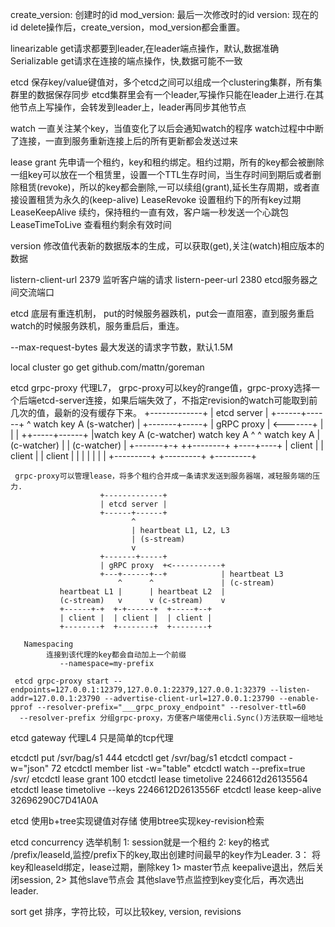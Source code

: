 create_version: 创建时的id
mod_version:    最后一次修改时的id
version:        现在的id
delete操作后，create_version，mod_version都会重置。

linearizable get请求都要到leader,在leader端点操作，默认,数据准确
Serializable get请求在连接的端点操作，快,数据可能不一致

etcd 保存key/value键值对，多个etcd之间可以组成一个clustering集群，所有集群里的数据保存同步
etcd集群里会有一个leader,写操作只能在leader上进行.在其他节点上写操作，会转发到leader上，leader再同步其他节点

watch
	一直关注某个key，当值变化了以后会通知watch的程序
    watch过程中中断了连接，一直到服务重新连接上后的所有更新都会发送过来

lease
    grant 先申请一个租约，key和租约绑定。租约过期，所有的key都会被删除
	一组key可以放在一个租赁里，设置一个TTL生存时间，当生存时间到期后或者删除租赁(revoke)，所以的key都会删除,一可以续组(grant),延长生存周期，或者直接设置租赁为永久的(keep-alive)
    LeaseRevoke 设置租约下的所有key过期
    LeaseKeepAlive 续约，保持租约一直有效，客户端一秒发送一个心跳包
    LeaseTimeToLive 查看租约剩余有效时间

version
	修改值代表新的数据版本的生成，可以获取(get),关注(watch)相应版本的数据



listern-client-url 2379 监听客户端的请求
listern-peer-url 2380 etcd服务器之间交流端口


etcd 底层有重连机制，
   put的时候服务器跌机，put会一直阻塞，直到服务重启
   watch的时候服务跌机，服务重启后，重连。


--max-request-bytes 最大发送的请求字节数，默认1.5M



local cluster
       go get github.com/mattn/goreman


etcd grpc-proxy 代理L7，
     grpc-proxy可以key的range值，grpc-proxy选择一个后端etcd-server连接，如果后端失效了，不指定revision的watch可能取到前几次的值，最新的没有缓存下来。
                 +-------------+
                 | etcd server |
                 +------+------+
                    ^ watch key A (s-watcher)
                    |
                 +-------+-----+
                 | gRPC proxy  | <-------+
                 |             |         |
                 ++-----+------+         |watch key A (c-watcher)
            watch key A ^     ^ watch key A    |
            (c-watcher) |     | (c-watcher)    |
                +-------+-+  ++--------+  +----+----+
                |  client |  |  client |  |  client |
                |         |  |         |  |         |
                +---------+  +---------+  +---------+

     grpc-proxy可以管理lease，将多个租约合并成一条请求发送到服务器端，减轻服务端的压力.
                        +-------------+
                        | etcd server |
                        +------+------+
                               ^
                               | heartbeat L1, L2, L3
                               | (s-stream)
                               v
                        +-------+-----+
                        | gRPC proxy  +<-----------+
                        +---+------+--+            | heartbeat L3
                            ^      ^               | (c-stream)
               heartbeat L1 |      | heartbeat L2  |
               (c-stream)   v      v (c-stream)    v
               +------+-+  +-+------+  +-----+--+
               | client |  | client |  | client |
               +--------+  +--------+  +--------+

       Namespacing
            连接到该代理的key都会自动加上一个前缀
               --namespace=my-prefix 

     etcd grpc-proxy start --endpoints=127.0.0.1:12379,127.0.0.1:22379,127.0.0.1:32379 --listen-addr=127.0.0.1:23790 --advertise-client-url=127.0.0.1:23790 --enable-pprof --resolver-prefix="___grpc_proxy_endpoint" --resolver-ttl=60
      --resolver-prefix 分组grpc-proxy，方便客户端使用cli.Sync()方法获取一组地址 

etcd gateway  代理L4
      只是简单的tcp代理




etcdctl  put /svr/bag/s1 444
etcdctl  get /svr/bag/s1 
etcdctl  compact -w="json" 72
etcdctl  member list -w="table"
etcdctl watch --prefix=true  /svr/
etcdctl lease grant 100
etcdctl lease timetolive  2246612d26135564
etcdctl lease timetolive  --keys 2246612D2613556F
etcdctl lease keep-alive  32696290C7D41A0A




etcd 使用b+tree实现键值对存储
     使用btree实现key-revision检索


etcd concurrency 选举机制
       1:  session就是一个租约
       2:  key的格式 /prefix/leaseId,监控/prefix下的key,取出创建时间最早的key作为Leader.
       3： 将key和leaseId绑定，lease过期，删除key 
            1> master节点      keepalive退出，然后关闭session,
            2> 其他slave节点会 其他slave节点监控到key变化后，再次选出leader.

sort  get 排序，字符比较，可以比较key, version, revisions 
